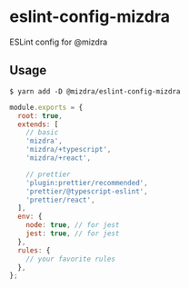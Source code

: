 # eslint-config-mizdra
ESLint config for @mizdra

## Usage

```console
$ yarn add -D @mizdra/eslint-config-mizdra
```

```javascript
module.exports = {
  root: true,
  extends: [
    // basic
    'mizdra',
    'mizdra/+typescript',
    'mizdra/+react',

    // prettier
    'plugin:prettier/recommended',
    'prettier/@typescript-eslint',
    'prettier/react',
  ],
  env: {
    node: true, // for jest
    jest: true, // for jest
  },
  rules: {
    // your favorite rules
  },
};
```
